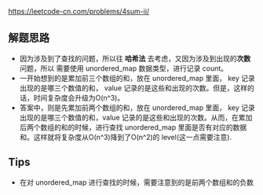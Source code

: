 https://leetcode-cn.com/problems/4sum-ii/
## 解题思路
* 因为涉及到了查找的问题，所以往 **哈希法** 去考虑，又因为涉及到出现的**次数**问题，所以 需要使用 unordered_map 数据类型，进行记录 count。
* 一开始想到的是累加前三个数组的和，放在 unordered_map 里面， key 记录出现的是哪三个数值的和， value 记录的是这些和出现的次数。但是，这样的话，时间复杂度会升级为O(n^3)。
* 答案中，则是先累加前两个数组的和，放在 unordered_map 里面， key 记录出现的是哪三个数值的和，value 记录的是这些和出现的次数。从而，在累加后两个数组的和的时候，进行查找 unordered_map 里面是否有对应的数据和。这样就将复杂度从O(n^3)降到了O(n^2)的 level(这一点需要注意).
## Tips
* 在对 unordered_map 进行查找的时候，需要注意到的是前两个数组和的负数
